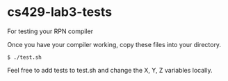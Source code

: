 # cs429-lab3-tests
For testing your RPN compiler

Once you have your compiler working, copy these files into your directory.

`
$ ./test.sh
`

Feel free to add tests to test.sh and change the X, Y, Z variables locally. 
